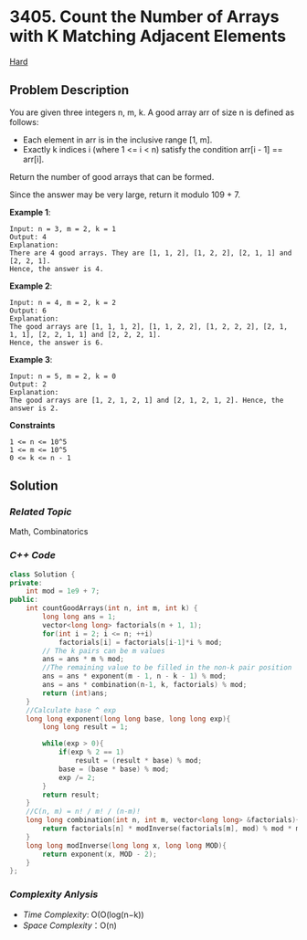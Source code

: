# 3405. Count the Number of Arrays with K Matching Adjacent Elements
[Hard](https://leetcode.com/problems/count-the-number-of-arrays-with-k-matching-adjacent-elements/description/)

## Problem Description

You are given three integers n, m, k. A good array arr of size n is defined as follows:

  - Each element in arr is in the inclusive range [1, m].
  - Exactly k indices i (where 1 <= i < n) satisfy the condition arr[i - 1] == arr[i].

Return the number of good arrays that can be formed.

Since the answer may be very large, return it modulo 109 + 7.

**Example 1**:
```
Input: n = 3, m = 2, k = 1
Output: 4
Explanation:
There are 4 good arrays. They are [1, 1, 2], [1, 2, 2], [2, 1, 1] and [2, 2, 1].
Hence, the answer is 4.
```
**Example 2**:
```
Input: n = 4, m = 2, k = 2
Output: 6
Explanation:
The good arrays are [1, 1, 1, 2], [1, 1, 2, 2], [1, 2, 2, 2], [2, 1, 1, 1], [2, 2, 1, 1] and [2, 2, 2, 1].
Hence, the answer is 6.
```
**Example 3**:
```
Input: n = 5, m = 2, k = 0
Output: 2
Explanation:
The good arrays are [1, 2, 1, 2, 1] and [2, 1, 2, 1, 2]. Hence, the answer is 2.
```

**Constraints**
```
1 <= n <= 10^5
1 <= m <= 10^5
0 <= k <= n - 1
```

## Solution

### _Related Topic_
   Math, Combinatorics

### _C++ Code_
```cpp
class Solution {
private:
    int mod = 1e9 + 7;
public:
    int countGoodArrays(int n, int m, int k) {
        long long ans = 1;
        vector<long long> factorials(n + 1, 1);
        for(int i = 2; i <= n; ++i)
            factorials[i] = factorials[i-1]*i % mod;
        // The k pairs can be m values
        ans = ans * m % mod;
        //The remaining value to be filled in the non-k pair position
        ans = ans * exponent(m - 1, n - k - 1) % mod;
        ans = ans * combination(n-1, k, factorials) % mod;
        return (int)ans;
    }
    //Calculate base ^ exp
    long long exponent(long long base, long long exp){
        long long result = 1;

        while(exp > 0){
            if(exp % 2 == 1)
                result = (result * base) % mod;
            base = (base * base) % mod;
            exp /= 2;
        }
        return result;
    }
    //C(n, m) = n! / m! / (n-m)!
    long long combination(int n, int m, vector<long long> &factorials){
        return factorials[n] * modInverse(factorials[m], mod) % mod * modInverse(factorials[n - m], mod) % mod;
    }
    long long modInverse(long long x, long long MOD){
        return exponent(x, MOD - 2);
    }
};

```

### _Complexity Anlysis_
- _Time Complexity_: O(O(log(n−k))
- _Space Complexity_：O(n)
